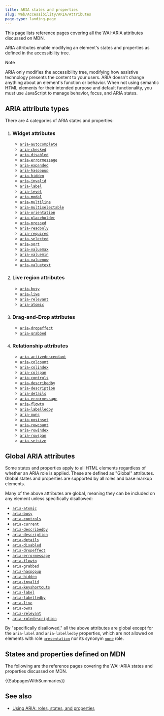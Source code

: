 ```yaml
---
title: ARIA states and properties
slug: Web/Accessibility/ARIA/Attributes
page-type: landing-page
---
```




This page lists reference pages covering all the <abbr>WAI-ARIA</abbr> attributes discussed on MDN.

<abbr>ARIA</abbr> attributes enable modifying an element's states and properties as defined in the accessibility tree.

> [!NOTE]
> ARIA only modifies the accessibility tree, modifying how assistive technology presents the content to your users. ARIA doesn't change anything about an element's function or behavior. When not using semantic HTML elements for their intended purpose and default functionality, you must use JavaScript to manage behavior, focus, and ARIA states.

## ARIA attribute types

There are 4 categories of ARIA states and properties:

1. ### Widget attributes

   - [`aria-autocomplete`](/Web/Accessibility/ARIA/Attributes/aria-autocomplete)
   - [`aria-checked`](/Web/Accessibility/ARIA/Attributes/aria-checked)
   - [`aria-disabled`](/Web/Accessibility/ARIA/Attributes/aria-disabled)
   - [`aria-errormessage`](/Web/Accessibility/ARIA/Attributes/aria-errormessage)
   - [`aria-expanded`](/Web/Accessibility/ARIA/Attributes/aria-expanded)
   - [`aria-haspopup`](/Web/Accessibility/ARIA/Attributes/aria-haspopup)
   - [`aria-hidden`](/Web/Accessibility/ARIA/Attributes/aria-hidden)
   - [`aria-invalid`](/Web/Accessibility/ARIA/Attributes/aria-invalid)
   - [`aria-label`](/Web/Accessibility/ARIA/Attributes/aria-label)
   - [`aria-level`](/Web/Accessibility/ARIA/Attributes/aria-level)
   - [`aria-modal`](/Web/Accessibility/ARIA/Attributes/aria-modal)
   - [`aria-multiline`](/Web/Accessibility/ARIA/Attributes/aria-multiline)
   - [`aria-multiselectable`](/Web/Accessibility/ARIA/Attributes/aria-multiselectable)
   - [`aria-orientation`](/Web/Accessibility/ARIA/Attributes/aria-orientation)
   - [`aria-placeholder`](/Web/Accessibility/ARIA/Attributes/aria-placeholder)
   - [`aria-pressed`](/Web/Accessibility/ARIA/Attributes/aria-pressed)
   - [`aria-readonly`](/Web/Accessibility/ARIA/Attributes/aria-readonly)
   - [`aria-required`](/Web/Accessibility/ARIA/Attributes/aria-required)
   - [`aria-selected`](/Web/Accessibility/ARIA/Attributes/aria-selected)
   - [`aria-sort`](/Web/Accessibility/ARIA/Attributes/aria-sort)
   - [`aria-valuemax`](/Web/Accessibility/ARIA/Attributes/aria-valuemax)
   - [`aria-valuemin`](/Web/Accessibility/ARIA/Attributes/aria-valuemin)
   - [`aria-valuenow`](/Web/Accessibility/ARIA/Attributes/aria-valuenow)
   - [`aria-valuetext`](/Web/Accessibility/ARIA/Attributes/aria-valuetext)

2. ### Live region attributes

   - [`aria-busy`](/Web/Accessibility/ARIA/Attributes/aria-busy)
   - [`aria-live`](/Web/Accessibility/ARIA/Attributes/aria-live)
   - [`aria-relevant`](/Web/Accessibility/ARIA/Attributes/aria-relevant)
   - [`aria-atomic`](/Web/Accessibility/ARIA/Attributes/aria-atomic)

3. ### Drag-and-Drop attributes

   - [`aria-dropeffect`](/Web/Accessibility/ARIA/Attributes/aria-dropeffect)
   - [`aria-grabbed`](/Web/Accessibility/ARIA/Attributes/aria-grabbed)

4. ### Relationship attributes

   - [`aria-activedescendant`](/Web/Accessibility/ARIA/Attributes/aria-activedescendant)
   - [`aria-colcount`](/Web/Accessibility/ARIA/Attributes/aria-colcount)
   - [`aria-colindex`](/Web/Accessibility/ARIA/Attributes/aria-colindex)
   - [`aria-colspan`](/Web/Accessibility/ARIA/Attributes/aria-colspan)
   - [`aria-controls`](/Web/Accessibility/ARIA/Attributes/aria-controls)
   - [`aria-describedby`](/Web/Accessibility/ARIA/Attributes/aria-describedby)
   - [`aria-description`](/Web/Accessibility/ARIA/Attributes/aria-description)
   - [`aria-details`](/Web/Accessibility/ARIA/Attributes/aria-details)
   - [`aria-errormessage`](/Web/Accessibility/ARIA/Attributes/aria-errormessage)
   - [`aria-flowto`](/Web/Accessibility/ARIA/Attributes/aria-flowto)
   - [`aria-labelledby`](/Web/Accessibility/ARIA/Attributes/aria-labelledby)
   - [`aria-owns`](/Web/Accessibility/ARIA/Attributes/aria-owns)
   - [`aria-posinset`](/Web/Accessibility/ARIA/Attributes/aria-posinset)
   - [`aria-rowcount`](/Web/Accessibility/ARIA/Attributes/aria-rowcount)
   - [`aria-rowindex`](/Web/Accessibility/ARIA/Attributes/aria-rowindex)
   - [`aria-rowspan`](/Web/Accessibility/ARIA/Attributes/aria-rowspan)
   - [`aria-setsize`](/Web/Accessibility/ARIA/Attributes/aria-setsize)

## Global ARIA attributes

Some states and properties apply to all HTML elements regardless of whether an ARIA role is applied. These are defined as "Global" attributes. Global states and properties are supported by all roles and base markup elements.

Many of the above attributes are global, meaning they can be included on any element unless specifically disallowed:

- [`aria-atomic`](/Web/Accessibility/ARIA/Attributes/aria-atomic)
- [`aria-busy`](/Web/Accessibility/ARIA/Attributes/aria-busy)
- [`aria-controls`](/Web/Accessibility/ARIA/Attributes/aria-controls)
- [`aria-current`](/Web/Accessibility/ARIA/Attributes/aria-current)
- [`aria-describedby`](/Web/Accessibility/ARIA/Attributes/aria-describedby)
- [`aria-description`](/Web/Accessibility/ARIA/Attributes/aria-description)
- [`aria-details`](/Web/Accessibility/ARIA/Attributes/aria-details)
- [`aria-disabled`](/Web/Accessibility/ARIA/Attributes/aria-disabled)
- [`aria-dropeffect`](/Web/Accessibility/ARIA/Attributes/aria-dropeffect)
- [`aria-errormessage`](/Web/Accessibility/ARIA/Attributes/aria-errormessage)
- [`aria-flowto`](/Web/Accessibility/ARIA/Attributes/aria-flowto)
- [`aria-grabbed`](/Web/Accessibility/ARIA/Attributes/aria-grabbed)
- [`aria-haspopup`](/Web/Accessibility/ARIA/Attributes/aria-haspopup)
- [`aria-hidden`](/Web/Accessibility/ARIA/Attributes/aria-hidden)
- [`aria-invalid`](/Web/Accessibility/ARIA/Attributes/aria-invalid)
- [`aria-keyshortcuts`](/Web/Accessibility/ARIA/Attributes/aria-keyshortcuts)
- [`aria-label`](/Web/Accessibility/ARIA/Attributes/aria-label)
- [`aria-labelledby`](/Web/Accessibility/ARIA/Attributes/aria-labelledby)
- [`aria-live`](/Web/Accessibility/ARIA/Attributes/aria-live)
- [`aria-owns`](/Web/Accessibility/ARIA/Attributes/aria-owns)
- [`aria-relevant`](/Web/Accessibility/ARIA/Attributes/aria-relevant)
- [`aria-roledescription`](/Web/Accessibility/ARIA/Attributes/aria-roledescription)

By "specifically disallowed," all the above attributes are global except for the `aria-label` and `aria-labelledby` properties, which are not allowed on elements with role [`presentation`](/Web/Accessibility/ARIA/Roles/presentation_role) nor its synonym [`none`](/Web/Accessibility/ARIA/Roles/none_role) role.

## States and properties defined on MDN

The following are the reference pages covering the <abbr>WAI-ARIA</abbr> states and properties discussed on <abbr>MDN</abbr>.

{{SubpagesWithSummaries}}

## See also

- [Using ARIA: roles, states, and properties](/Web/Accessibility/ARIA/ARIA_Techniques)
